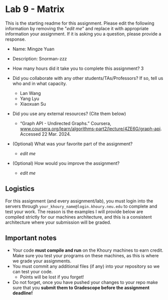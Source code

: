 # Lab 9 - Matrix

This is the starting readme for this assignment.  Please edit the following information by removing the "*edit me*" and replace it with appropriate information your assignment. If it is asking you a question, please provide a response.

- Name: Mingze Yuan

- Description: Snorman-zzz

- How many hours did it take you to complete this assignment? 3

- Did you collaborate with any other students/TAs/Professors? If so, tell us who and in what capacity.
  - Lan Wang
  - Yang Lyu
  - Xiaoxuan Su

- Did you use any external resources? (Cite them below)
  - “Graph API - Undirected Graphs.” Coursera, www.coursera.org/learn/algorithms-part2/lecture/4ZE6G/graph-api. Accessed 22 Mar. 2024. 

- (Optional) What was your favorite part of the assignment? 

  - *edit me*

- (Optional) How would you improve the assignment? 
  - *edit me*

## Logistics

For this assignment (and every assignment/lab), you must login into the servers through `your_khoury_name@login.khoury.neu.edu` to complete and test your work. The reason is the examples I will provide below are compiled strictly for our machines architecture, and this is a consistent architecture where your submission will be graded.

## Important notes

* Your code **must compile and run** on the Khoury machines to earn credit. Make sure you test your programs on these machines, as this is where we grade your assignments.
* You must commit any additional files (if any) into your repository so we can test your code.
  * Points will be lost if you forget!
* Do not forget, once you have pushed your changes to your repo make sure that you **submit them to Gradescope before the assignment deadline!**

